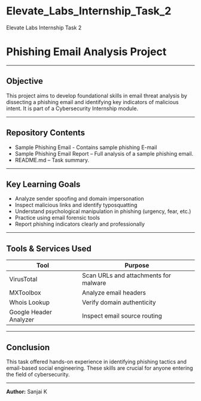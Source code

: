 # Elevate_Labs_Internship_Task_2
Elevate Labs Internship Task 2

# Phishing Email Analysis Project

---

## Objective

This project aims to develop foundational skills in email threat analysis by dissecting a phishing email and identifying key indicators of malicious intent. It is part of a Cybersecurity Internship module.

---

## Repository Contents

* Sample Phishing Email - Contains sample phishing E-mail
* Sample Phishing Email Report – Full analysis of a sample phishing email.
* README.md – Task summary.

---

## Key Learning Goals

* Analyze sender spoofing and domain impersonation
* Inspect malicious links and identify typosquatting
* Understand psychological manipulation in phishing (urgency, fear, etc.)
* Practice using email forensic tools
* Report phishing indicators clearly and professionally

---

## Tools & Services Used

| Tool                                                                         | Purpose                                         |
| ---------------------------------------------------------------------------- | ----------------------------------------------- |
|  VirusTotal                                                                  | Scan URLs and attachments for malware           |
|  MXToolbox                                                                   | Analyze email headers                           |
|  Whois Lookup                                                                | Verify domain authenticity                      |
|  Google Header Analyzer                                                      | Inspect email source routing                    |

---

## Conclusion

This task offered hands-on experience in identifying phishing tactics and email-based social engineering. These skills are crucial for anyone entering the field of cybersecurity.

---

**Author:**
Sanjai K

